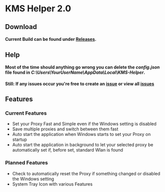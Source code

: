# KMS Helper 2.0

## Download
#### Current Build can be found under [Releases](https://github.com/Der-Floh/KMS-Helper-2.0/releases).

## Help
#### Most of the time should anything go wrong you can delete the *config.json* file found in *C:\Users\YourUserName\AppData\Local\KMS-Helper*.
#### Still: If any issues occur you're free to create an [issue](https://github.com/Der-Floh/KMS-Helper-2.0/issues/new) or view all [issues](https://github.com/Der-Floh/KMS-Helper-2.0/issues)

## Features
### Current Features
 - Set your Proxy Fast and Simple even if the Windows setting is disabled
 - Save multiple proxies and switch between them fast
 - Auto start the application when Windows starts to set your Proxy on startup
 - Auto start the application in background to let your selected proxy be automatically set if, before set, standard Wlan is found

### Planned Features
 - Check to automatically reset the Proxy if something changed or disabled the Windows setting
 - System Tray Icon with various Features